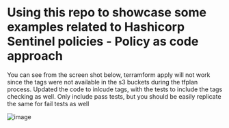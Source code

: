 # Using this repo to showcase some examples related to Hashicorp Sentinel policies - Policy as code approach

You can see from the screen shot below, terramform apply will not work since the tags were not available in the s3 buckets during the tfplan process. Updated the code to inlcude tags, with the tests to include the tags checking as well. Only include pass tests, but you should be easily replicate the same for fail tests as well

![image](https://user-images.githubusercontent.com/35387416/79785267-92468800-8311-11ea-9e97-e27baae83bb3.png)
